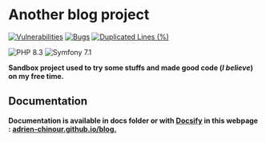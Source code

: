 # Another blog project

[![Vulnerabilities](https://sonarcloud.io/api/project_badges/measure?project=adrien-chinour_blog&metric=vulnerabilities)](https://sonarcloud.io/summary/new_code?id=adrien-chinour_blog)
[![Bugs](https://sonarcloud.io/api/project_badges/measure?project=adrien-chinour_blog&metric=bugs)](https://sonarcloud.io/summary/new_code?id=adrien-chinour_blog)
[![Duplicated Lines (%)](https://sonarcloud.io/api/project_badges/measure?project=adrien-chinour_blog&metric=duplicated_lines_density)](https://sonarcloud.io/summary/new_code?id=adrien-chinour_blog)

![PHP 8.3](https://img.shields.io/badge/php_8.3-brightgreen?logo=php&logoColor=white)
![Symfony 7.1](https://img.shields.io/badge/Symfony_7.1-brightgreen?logo=symfony)

**Sandbox project used to try some stuffs and made good code (_I believe_) on my free time.**
## Documentation

**Documentation is available in docs folder or with [Docsify](https://docsify.js.org) in this
webpage : [adrien-chinour.github.io/blog.](https://adrien-chinour.github.io/blog/)**
